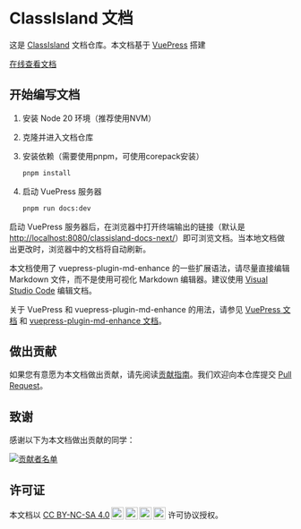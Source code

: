 # ClassIsland 文档

这是 [ClassIsland](https://github.com/HelloWRC/ClassIsland) 文档仓库。本文档基于 [VuePress](https://vuejs.press/) 搭建

[在线查看文档](https://classisland.github.io/classisland-docs-next/)

## 开始编写文档

1. 安装 Node 20 环境（推荐使用NVM）
2. 克隆并进入文档仓库
3. 安装依赖（需要使用pnpm，可使用corepack安装）
   ```sh
   pnpm install
   ```

4. 启动 VuePress 服务器

    ``` bash
    pnpm run docs:dev
    ```

启动 VuePress 服务器后，在浏览器中打开终端输出的链接（默认是[http://localhost:8080/classisland-docs-next/](http://localhost:8080/classisland-docs-next/)）即可浏览文档。当本地文档做出更改时，浏览器中的文档将自动刷新。

本文档使用了 vuepress-plugin-md-enhance
 的一些扩展语法，请尽量直接编辑 Markdown 文件，而不是使用可视化 Markdown 编辑器。建议使用 [Visual Studio Code](https://code.visualstudio.com/) 编辑文档。

关于 VuePress 和 vuepress-plugin-md-enhance
 的用法，请参见 [VuePress 文档](https://vuejs.press/) 和 [vuepress-plugin-md-enhance 文档](https://plugin-md-enhance.vuejs.press/zh/)。

## 做出贡献

如果您有意愿为本文档做出贡献，请先阅读[贡献指南](https://docs.classisland.tech/community/contributing.html)。我们欢迎向本仓库提交 [Pull Request](https://github.com/ClassIsland/classisland-docs-next/pulls)。

## 致谢

感谢以下为本文档做出贡献的同学：

<a href="https://github.com/ClassIsland/classisland-docs-next/graphs/contributors">
  <img src="https://contrib.rocks/image?repo=ClassIsland/classisland-docs-next&max=1000" alt="贡献者名单"/>
</a>

## 许可证

<p xmlns:cc="http://creativecommons.org/ns#" >本文档以 <a href="https://creativecommons.org/licenses/by-nc-sa/4.0/?ref=chooser-v1" target="_blank" rel="license noopener noreferrer" style="display:inline-block;">CC BY-NC-SA 4.0<img style="height:22px!important;margin-left:3px;vertical-align:text-bottom;" src="https://mirrors.creativecommons.org/presskit/icons/cc.svg?ref=chooser-v1" alt=""><img style="height:22px!important;margin-left:3px;vertical-align:text-bottom;" src="https://mirrors.creativecommons.org/presskit/icons/by.svg?ref=chooser-v1" alt=""><img style="height:22px!important;margin-left:3px;vertical-align:text-bottom;" src="https://mirrors.creativecommons.org/presskit/icons/nc.svg?ref=chooser-v1" alt=""><img style="height:22px!important;margin-left:3px;vertical-align:text-bottom;" src="https://mirrors.creativecommons.org/presskit/icons/sa.svg?ref=chooser-v1" alt=""></a> 许可协议授权。</p>
